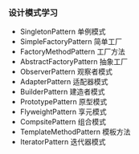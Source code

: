 ### 设计模式学习
- SingletonPattern 单例模式
- SimpleFactoryPattern 简单工厂
- FactoryMethodPattern 工厂方法
- AbstractFactoryPattern 抽象工厂
- ObserverPattern 观察者模式
- AdapterPattern 适配器模式
- BuilderPattern 建造者模式
- PrototypePattern 原型模式
- FlyweightPattern 享元模式
- CompsitePattern 组合模式
- TemplateMethodPattern 模板方法
- IteratorPattern 迭代器模式
